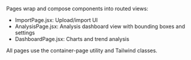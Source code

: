 Pages wrap and compose components into routed views:

- ImportPage.jsx: Upload/import UI
- AnalysisPage.jsx: Analysis dashboard view with bounding boxes and settings
- DashboardPage.jsx: Charts and trend analysis

All pages use the container-page utility and Tailwind classes.
